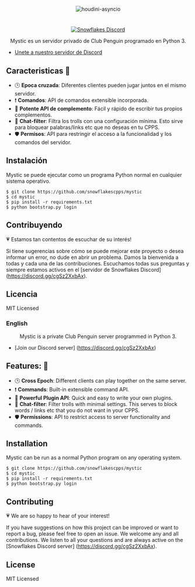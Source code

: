 <p align="center">
   <img alt="houdini-asyncio" src="https://images-wixmp-ed30a86b8c4ca887773594c2.wixmp.com/i/dba782a9-b78c-4f63-8302-dbafc8ae6b7a/dacc799-135bfc93-6452-416e-b588-0044eda9b17e.png">
</p>

#

<p align="center">
  <a href="https://discord.gg/cgSz2XxbAx">
    <img
      alt="Snowflakes Discord"
      src="https://img.shields.io/discord/771030576417210378?color=7289DA&label=discord"
    />
  </a>
</p>

<p align="center">Mystic es un servidor privado de Club Penguin programado en Python 3.</p>

- [Unete a nuestro servidor de Discord](https://discord.gg/cgSz2XxbAx)

## Caracteristicas :space_invader:

- :clock3: **Epoca cruzada**: Diferentes clientes pueden jugar juntos en el mismo servidor.
- :exclamation: **Comandos**: API de comandos extensible incorporada.
- :electric_plug: **Potente API de complemento**: Fácil y rápido de escribir tus propios complementos.
- :speech_balloon: **Chat-filter**: Filtra los trolls con una configuración mínima. Esto sirve para bloquear palabras/links etc que no deseas en tu CPPS.
- :shield: **Permisos**: API para restringir el acceso a la funcionalidad y los comandos del servidor.

## Instalación

Mystic se puede ejecutar como un programa Python normal en cualquier sistema operativo.

```shell
$ git clone https://github.com/snowflakescpps/mystic
$ cd mystic
$ pip install -r requirements.txt
$ python bootstrap.py login
```

## Contribuyendo

:heartpulse: Estamos tan contentos de escuchar de su interés!

Si tiene sugerencias sobre cómo se puede mejorar este proyecto o desea informar un error, no dude en abrir un problema. Damos la bienvenida a todas y cada una de las contribuciones. Escuchamos todas sus preguntas y siempre estamos activos en el [servidor de Snowflakes Discord] (https://discord.gg/cgSz2XxbAx).

## Licencia

MIT Licensed

<p align = "center"><h3> English</h3></p>

<p align = "center"> Mystic is a private Club Penguin server programmed in Python 3. </p>

- [Join our Discord server] (https://discord.gg/cgSz2XxbAx)

## Features: :space_invader:

- :clock3: **Cross Epoch**: Different clients can play together on the same server.
- :exclamation: **Commands**: Built-in extensible command API.
- :electric_plug: **Powerful Plugin API**: Quick and easy to write your own plugins.
- :speech_balloon: **Chat-filter**: Filter trolls with minimal settings. This serves to block words / links etc that you do not want in your CPPS.
- :shield: **Permissions**: API to restrict access to server functionality and commands.

## Installation

Mystic can be run as a normal Python program on any operating system.

```shell
$ git clone https://github.com/snowflakescpps/mystic
$ cd mystic
$ pip install -r requirements.txt
$ python bootstrap.py login
```

## Contributing

:heartpulse: We are so happy to hear of your interest!

If you have suggestions on how this project can be improved or want to report a bug, please feel free to open an issue. We welcome any and all contributions. We listen to all your questions and are always active on the [Snowflakes Discord server] (https://discord.gg/cgSz2XxbAx).

## License

MIT Licensed
